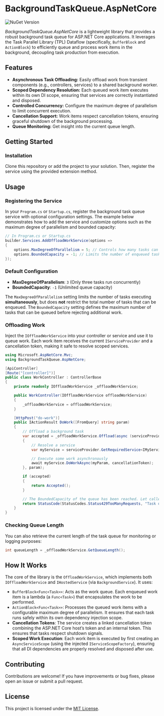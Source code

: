 # BackgroundTaskQueue.AspNetCore

![NuGet Version](https://img.shields.io/nuget/v/BackgroundTaskQueue.AspNetCore)

_BackgroundTaskQueue.AspNetCore_ is a lightweight library that provides a robust background task queue for ASP.NET Core applications. It leverages the Task Parallel Library (TPL) Dataflow (specifically, `BufferBlock` and `ActionBlock`) to efficiently queue and process work items in the background, decoupling task production from execution.

## Features

- **Asynchronous Task Offloading:** Easily offload work from transient components (e.g., controllers, services) to a shared background worker.
- **Scoped Dependency Resolution:** Each queued work item executes within its own DI scope, ensuring that services are correctly instantiated and disposed.
- **Controlled Concurrency:** Configure the maximum degree of parallelism to limit concurrent execution.
- **Cancellation Support:** Work items respect cancellation tokens, ensuring graceful shutdown of the background processing.
- **Queue Monitoring:** Get insight into the current queue length.

## Getting Started

### Installation

Clone this repository or add the project to your solution. Then, register the service using the provided extension method.

## Usage

### Registering the Service

In your `Program.cs` or `Startup.cs`, register the background task queue service with optional configuration settings. The example below demonstrates how to add the service and customize options such as the maximum degree of parallelism and bounded capacity:

```csharp
// In Program.cs or Startup.cs
builder.Services.AddOffloadWorkService(options =>
{
    options.MaxDegreeOfParallelism = 5; // Controls how many tasks can run concurrently
    options.BoundedCapacity = -1; // Limits the number of enqueued tasks (-1 for unlimited)
});
```

### Default Configuration
- **MaxDegreeOfParallelism**: `3` (Only three tasks run concurrently)
- **BoundedCapacity**: `-1` (Unlimited queue capacity)

The `MaxDegreeOfParallelism` setting limits the number of tasks executing **simultaneously**, but does **not** restrict the total number of tasks that can be enqueued. The `BoundedCapacity` setting defines the maximum number of tasks that can be queued before rejecting additional work.

### Offloading Work

Inject the `IOffloadWorkService` into your controller or service and use it to queue work. Each work item receives the current `IServiceProvider` and a cancellation token, making it safe to resolve scoped services.

```csharp
using Microsoft.AspNetCore.Mvc;
using BackgroundTaskQueue.AspNetCore;

[ApiController]
[Route("[controller]")]
public class WorkController : ControllerBase
{
    private readonly IOffloadWorkService _offloadWorkService;

    public WorkController(IOffloadWorkService offloadWorkService)
    {
        _offloadWorkService = offloadWorkService;
    }

    [HttpPost("do-work")]
    public IActionResult DoWork([FromQuery] string param)
    {
        // Offload a background task
        var accepted = _offloadWorkService.Offload(async (serviceProvider, myParam, cancellationToken) =>
        {
            // Resolve a service
            var myService = serviceProvider.GetRequiredService<IMyService>();

            // Execute some work asynchronously
            await myService.DoWorkAsync(myParam, cancellationToken);
        }, param);

        if (accepted)
        {
            return Accepted();
        }

        // The BoundedCapacity of the queue has been reached. Let caller know.
        return StatusCode(StatusCodes.Status429TooManyRequests, "Task queue is full.");
    }
}
```

### Checking Queue Length

You can also retrieve the current length of the task queue for monitoring or logging purposes:

```csharp
int queueLength = _offloadWorkService.GetQueueLength();
```

## How It Works

The core of the library is the `OffloadWorkService`, which implements both `IOffloadWorkService` and `IHostedService` (via `BackgroundService`). It uses:

- `BufferBlock<Func<Task>>`: Acts as the work queue. Each enqueued work item is a lambda (a `Func<Task>`) that encapsulates the work to be performed.
- `ActionBlock<Func<Task>>`: Processes the queued work items with a configurable maximum degree of parallelism. It ensures that each task runs safely within its own dependency injection scope.
- **Cancellation Tokens**: The service creates a linked cancellation token combining the ASP.NET Core host’s token and an internal token. This ensures that tasks respect shutdown signals.
- **Scoped Work Execution**: Each work item is executed by first creating an `AsyncServiceScope` (using the injected `IServiceScopeFactory`), ensuring that all DI dependencies are properly resolved and disposed after use.

## Contributing
Contributions are welcome! If you have improvements or bug fixes, please open an issue or submit a pull request.

## License
This project is licensed under the [MIT License](LICENSE.txt).

